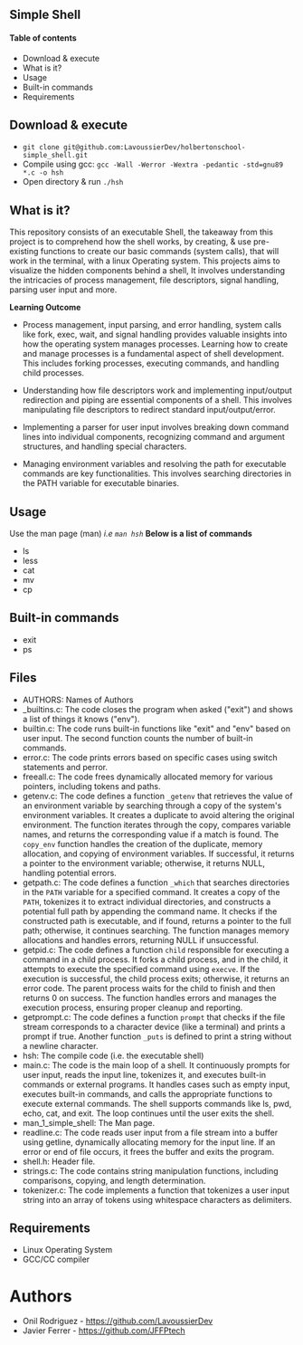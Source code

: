 ## Simple Shell
#### Table of contents
- Download & execute
- What is it?
- Usage
- Built-in commands
- Requirements
## Download & execute
- `` git clone git@github.com:LavoussierDev/holbertonschool-simple_shell.git ``
- Compile using gcc:  ``gcc -Wall -Werror -Wextra -pedantic -std=gnu89 *.c -o hsh``
- Open directory & run ``./hsh``
## What is it?
This repository consists of an executable Shell, the takeaway from this project is to comprehend how the shell works, by creating, & use pre-existing functions to create our basic commands (system calls), that will work in the terminal, with a linux Operating system. This projects aims to visualize the hidden components behind a shell, It involves understanding the intricacies of process management, file descriptors, signal handling, parsing user input and more.

**Learning Outcome**
   - Process management, input parsing, and error handling, system calls like fork, exec, wait, and signal handling provides valuable insights into how the operating system manages processes. Learning how to create and manage processes is a fundamental aspect of shell development. This includes forking processes, executing commands, and handling child processes.

   - Understanding how file descriptors work and implementing input/output redirection and piping are essential components of a shell. This involves manipulating file descriptors to redirect standard input/output/error.

   - Implementing a parser for user input involves breaking down command lines into individual components, recognizing command and argument structures, and handling special characters.

   - Managing environment variables and resolving the path for executable commands are key functionalities. This involves searching directories in the PATH variable for executable binaries.


## Usage
Use the man page (man) _i.e `man hsh`_
  **Below is a list of commands**
  - ls
  - less
  - cat
  - mv
  - cp



## Built-in commands
- exit
- ps

## Files
- AUTHORS: Names of Authors
- _builtins.c: The code closes the program when asked ("exit") and shows a list of things it knows ("env").
- builtin.c: The code runs built-in functions like "exit" and "env" based on user input. The second function counts the number of built-in commands.
- error.c: The code prints errors based on specific cases using switch statements and perror.
- freeall.c: The code frees dynamically allocated memory for various pointers, including tokens and paths.
- getenv.c: The code defines a function `_getenv` that retrieves the value of an environment variable by searching through a copy of the system's environment variables. It creates a duplicate to avoid altering the original environment. The function iterates through the copy, compares variable names, and returns the corresponding value if a match is found. The `copy_env` function handles the creation of the duplicate, memory allocation, and copying of environment variables. If successful, it returns a pointer to the environment variable; otherwise, it returns NULL, handling potential errors.
- getpath.c: The code defines a function `_which` that searches directories in the `PATH` variable for a specified command. It creates a copy of the `PATH`, tokenizes it to extract individual directories, and constructs a potential full path by appending the command name. It checks if the constructed path is executable, and if found, returns a pointer to the full path; otherwise, it continues searching. The function manages memory allocations and handles errors, returning NULL if unsuccessful.
- getpid.c: The code defines a function `child` responsible for executing a command in a child process. It forks a child process, and in the child, it attempts to execute the specified command using `execve`. If the execution is successful, the child process exits; otherwise, it returns an error code. The parent process waits for the child to finish and then returns 0 on success. The function handles errors and manages the execution process, ensuring proper cleanup and reporting.
- getprompt.c: The code defines a function `prompt` that checks if the file stream corresponds to a character device (like a terminal) and prints a prompt if true. Another function `_puts` is defined to print a string without a newline character.
- hsh: The compile code (i.e. the executable shell)
- main.c: The code is the main loop of a shell. It continuously prompts for user input, reads the input line, tokenizes it, and executes built-in commands or external programs. It handles cases such as empty input, executes built-in commands, and calls the appropriate functions to execute external commands. The shell supports commands like ls, pwd, echo, cat, and exit. The loop continues until the user exits the shell.
- man_1_simple_shell: The Man page.
- readline.c: The code reads user input from a file stream into a buffer using getline, dynamically allocating memory for the input line. If an error or end of file occurs, it frees the buffer and exits the program.
- shell.h: Header file.
- strings.c: The code contains string manipulation functions, including comparisons, copying, and length determination.
- tokenizer.c: The code implements a function that tokenizes a user input string into an array of tokens using whitespace characters as delimiters.


## Requirements
- Linux Operating System
- GCC/CC compiler

# Authors
- Onil Rodriguez - https://github.com/LavoussierDev
- Javier Ferrer - https://github.com/JFFPtech

